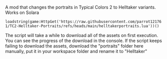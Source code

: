 A mod that changes the portraits in Typical Colors 2 to Helltaker variants. Works on Solara

```loadstring(game:HttpGet('https://raw.githubusercontent.com/parrot121761/TC2-Helltaker-Portraits/refs/heads/main/helltakerportraits.lua'))()```

The script will take a while to download all of the assets on first execution. You can see the progress of the download in the console. If the script keeps failing to download the assets, download the "portraits" folder here manually, put it in your workspace folder and rename it to "Helltaker"
